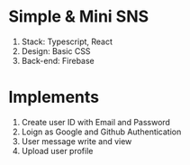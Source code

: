 # Simple & Mini SNS

1. Stack: Typescript, React
2. Design: Basic CSS
3. Back-end: Firebase

# Implements

1. Create user ID with Email and Password
2. Loign as Google and Github Authentication
3. User message write and view
4. Upload user profile
